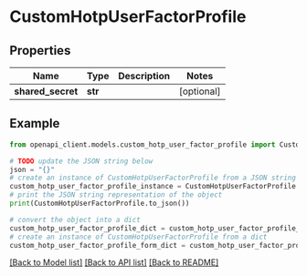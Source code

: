 # CustomHotpUserFactorProfile


## Properties

Name | Type | Description | Notes
------------ | ------------- | ------------- | -------------
**shared_secret** | **str** |  | [optional] 

## Example

```python
from openapi_client.models.custom_hotp_user_factor_profile import CustomHotpUserFactorProfile

# TODO update the JSON string below
json = "{}"
# create an instance of CustomHotpUserFactorProfile from a JSON string
custom_hotp_user_factor_profile_instance = CustomHotpUserFactorProfile.from_json(json)
# print the JSON string representation of the object
print(CustomHotpUserFactorProfile.to_json())

# convert the object into a dict
custom_hotp_user_factor_profile_dict = custom_hotp_user_factor_profile_instance.to_dict()
# create an instance of CustomHotpUserFactorProfile from a dict
custom_hotp_user_factor_profile_form_dict = custom_hotp_user_factor_profile.from_dict(custom_hotp_user_factor_profile_dict)
```
[[Back to Model list]](../README.md#documentation-for-models) [[Back to API list]](../README.md#documentation-for-api-endpoints) [[Back to README]](../README.md)



